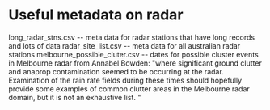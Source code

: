 # Useful metadata on radar

long_radar_stns.csv -- meta data for radar stations that have long records and lots of data
radar_site_list.csv -- meta data for all australian radar stations
melbourne_possible_cluter.csv -- dates for possible cluster events in Melbourne radar from Annabel Bowden: 
   "where significant ground clutter and anaprop contamination seemed to be occurring at the radar. 
Examination of the rain rate fields during these times should hopefully provide some examples of
common clutter areas in the Melbourne radar domain, but it is not an exhaustive list. "